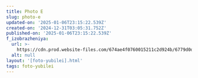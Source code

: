 ```yaml
---
title: Photo E
slug: photo-e
updated-on: '2025-01-06T23:15:22.539Z'
created-on: '2024-12-31T03:05:31.752Z'
published-on: '2025-01-06T23:15:22.539Z'
f_izobrazheniya:
  url: >-
    https://cdn.prod.website-files.com/674ae4f0760015211c2d924b/6779d0dd9e727788006ee286_35KFxy9WG8E%20(1).jpg
  alt: null
layout: '[foto-yubilei].html'
tags: foto-yubilei
---
```



